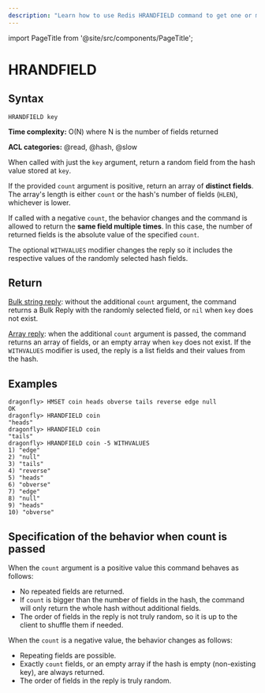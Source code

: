 ```yaml
---
description: "Learn how to use Redis HRANDFIELD command to get one or more random fields from a hash. Add randomness in your data fetching."
---
```


import PageTitle from '@site/src/components/PageTitle';

# HRANDFIELD

<PageTitle title="Redis HRANDFIELD Command (Documentation) | Dragonfly" />

## Syntax

    HRANDFIELD key

**Time complexity:** O(N) where N is the number of fields returned

**ACL categories:** @read, @hash, @slow

When called with just the `key` argument, return a random field from the hash value stored at `key`.

If the provided `count` argument is positive, return an array of **distinct fields**.
The array's length is either `count` or the hash's number of fields (`HLEN`), whichever is lower.

If called with a negative `count`, the behavior changes and the command is allowed to return the **same field multiple times**.
In this case, the number of returned fields is the absolute value of the specified `count`.

The optional `WITHVALUES` modifier changes the reply so it includes the respective values of the randomly selected hash fields.

## Return

[Bulk string reply](https://redis.io/docs/reference/protocol-spec/#bulk-strings): without the additional `count` argument, the command returns a Bulk Reply with the randomly selected field, or `nil` when `key` does not exist.

[Array reply](https://redis.io/docs/reference/protocol-spec/#arrays): when the additional `count` argument is passed, the command returns an array of fields, or an empty array when `key` does not exist.
If the `WITHVALUES` modifier is used, the reply is a list fields and their values from the hash.

## Examples

```shell
dragonfly> HMSET coin heads obverse tails reverse edge null
OK
dragonfly> HRANDFIELD coin
"heads"
dragonfly> HRANDFIELD coin
"tails"
dragonfly> HRANDFIELD coin -5 WITHVALUES
1) "edge"
2) "null"
3) "tails"
4) "reverse"
5) "heads"
6) "obverse"
7) "edge"
8) "null"
9) "heads"
10) "obverse"
```

## Specification of the behavior when count is passed

When the `count` argument is a positive value this command behaves as follows:

- No repeated fields are returned.
- If `count` is bigger than the number of fields in the hash, the command will only return the whole hash without additional fields.
- The order of fields in the reply is not truly random, so it is up to the client to shuffle them if needed.

When the `count` is a negative value, the behavior changes as follows:

- Repeating fields are possible.
- Exactly `count` fields, or an empty array if the hash is empty (non-existing key), are always returned.
- The order of fields in the reply is truly random.
